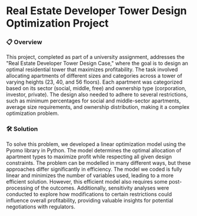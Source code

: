 # Real Estate Developer Tower Design Optimization Project

### 📋 Overview

This project, completed as part of a university assignment, addresses the "Real Estate Developer Tower Design Case," where the goal is to design an optimal residential tower that maximizes profitability. The task involved allocating apartments of different sizes and categories across a tower of varying heights (23, 40, and 56 floors). Each apartment was categorized based on its sector (social, middle, free) and ownership type (corporation, investor, private). The design also needed to adhere to several restrictions, such as minimum percentages for social and middle-sector apartments, average size requirements, and ownership distribution, making it a complex optimization problem.

### 🛠️ Solution

To solve this problem, we developed a linear optimization model using the Pyomo library in Python. The model determines the optimal allocation of apartment types to maximize profit while respecting all given design constraints. The problem can be modelled in many different ways, but these approaches differ significantly in efficiency. The model we coded is fully linear and minimizes the number of variables used, leading to a more efficient solution. However, this efficient model also requires some post-processing of the outcomes. Additionally, sensitivity analyses were conducted to explore how modifications to certain restrictions could influence overall profitability, providing valuable insights for potential negotiations with regulators.
